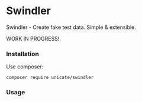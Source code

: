 # Swindler

Swindler - Create fake test data. Simple & extensible.

WORK IN PROGRESS!


### Installation

Use composer:

```
composer require unicate/swindler
```

### Usage

```php


```